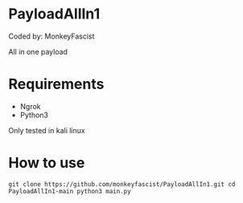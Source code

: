 # PayloadAllIn1
Coded by: MonkeyFascist

All in one payload

# Requirements
- Ngrok
- Python3

Only tested in kali linux

# How to use
`git clone https://github.com/monkeyfascist/PayloadAllIn1.git
cd PayloadAllIn1-main
python3 main.py
`
